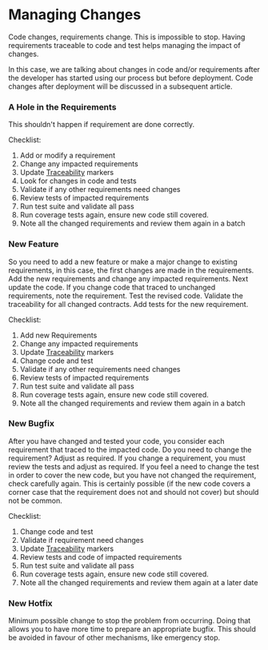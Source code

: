 # Managing Changes

Code changes, requirements change. This is impossible to stop. Having requirements traceable to code and test helps managing the impact of changes.

In this case, we are talking about changes in code and/or requirements after the developer has started using our process but before deployment. Code changes after deployment will be discussed in a subsequent article.

### A Hole in the Requirements

This shouldn't happen if requirement are done correctly. 

Checklist:

1. Add or modify a requirement
2. Change any impacted requirements
3. Update [Traceability](traceability.md) markers
4. Look for changes in code and tests
5. Validate if any other requirements need changes
6. Review tests of impacted requirements
7. Run test suite and validate all pass
8. Run coverage tests again, ensure new code still covered.
9. Note all the changed requirements and review them again in a batch

### New Feature

So you need to add a new feature or make a major change to existing requirements, in this case, the first changes are made in the requirements. Add the new requirements and change any impacted requirements. Next update the code. If you change code that traced to unchanged requirements, note the requirement. Test the revised code. Validate the traceability for all changed contracts. Add tests for the new requirement.

Checklist:

1. Add new Requirements
2. Change any impacted requirements
3. Update [Traceability](traceability.md) markers
4. Change code and test
5. Validate if any other requirements need changes
6. Review tests of impacted requirements
7. Run test suite and validate all pass
8. Run coverage tests again, ensure new code still covered.
9. Note all the changed requirements and review them again in a batch

### New Bugfix

After you have changed and tested your code, you consider each requirement that traced to the impacted code. Do you need to change the requirement? Adjust as required. If you change a requirement, you must review the tests and adjust as required. If you feel a need to change the test in order to cover the new code, but you have not changed the requirement, check carefully again. This is certainly possible \(if the new code covers a corner case that the requirement does not and should not cover\) but should not be common.

Checklist:

1. Change code and test
2. Validate if requirement need changes
3. Update [Traceability](traceability.md) markers
4. Review tests and code of impacted requirements
5. Run test suite and validate all pass
6. Run coverage tests again, ensure new code still covered.
7. Note all the changed requirements and review them again at a later date

### New Hotfix

Minimum possible change to stop the problem from occurring. Doing that allows you to have more time to prepare an appropriate bugfix. This should be avoided in favour of other mechanisms, like emergency stop.


